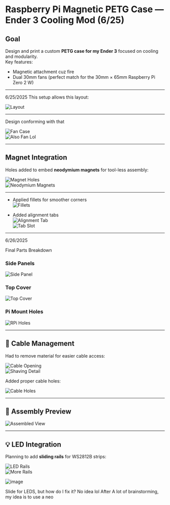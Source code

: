 # Raspberry Pi Magnetic PETG Case — Ender 3 Cooling Mod (6/25)

## Goal
Design and print a custom **PETG case for my Ender 3** focused on cooling and modularity.  
Key features:
- Magnetic attachment cuz fire
- Dual 30mm fans (perfect match for the 30mm × 65mm Raspberry Pi Zero 2 W)

---
6/25/2025
This setup allows this layout:

![Layout](https://github.com/user-attachments/assets/7193a171-dd17-445b-868b-73dc5ac8ab1e)

---

Design conforming with that  

![Fan Case](https://github.com/user-attachments/assets/78e39d88-5e31-4a4e-aadd-7964a1cf9395)  
![Also Fan Lol](https://github.com/user-attachments/assets/c47df648-fc2f-4a52-8aad-9ebf089d2874)

---

## Magnet Integration
Holes added to embed **neodymium magnets** for tool-less assembly:

![Magnet Holes](https://github.com/user-attachments/assets/63ab9967-0384-4826-8ca9-1ecd3cd61dab)  
![Neodymium Magnets](https://github.com/user-attachments/assets/60aa222c-18e8-44f1-af43-2551c76b5584)

---


- Applied fillets for smoother corners  
![Fillets](https://github.com/user-attachments/assets/f08adb94-8b14-4f51-a1ed-7486d4a8843a)

- Added alignment tabs  
![Alignment Tab](https://github.com/user-attachments/assets/55e59318-e8b3-46a4-9afb-e8d176820762)  
![Tab Slot](https://github.com/user-attachments/assets/8d78f0bc-efd2-40da-b093-30ab285be5a5)

---

6/26/2025

Final Parts Breakdown

### Side Panels
![Side Panel](https://github.com/user-attachments/assets/24354a62-7fb9-4df8-8bf4-b49d51dd03f6)

### Top Cover
![Top Cover](https://github.com/user-attachments/assets/382b640b-e576-407e-bafa-faf6cd6786c1)

### Pi Mount Holes
![RPi Holes](https://github.com/user-attachments/assets/a10bafca-de03-4d51-933a-a2e635011476)

---

## 🔌 Cable Management

Had to remove material for easier cable access:

![Cable Opening](https://github.com/user-attachments/assets/90cd0a44-a664-41f1-b0b8-834a8f0094bc)  
![Shaving Detail](https://github.com/user-attachments/assets/04eccf04-4a87-4f5b-8e0a-34f024239bc8)

Added proper cable holes:

![Cable Holes](https://github.com/user-attachments/assets/dbdd7ae3-2589-4436-8a20-fbb0d2a76995)


---

## 🧩 Assembly Preview

![Assembled View](https://github.com/user-attachments/assets/1e37d00f-fcf2-43e2-a7d1-22d7578a734c)

---

## 💡 LED Integration

Planning to add **sliding rails** for WS2812B strips:

![LED Rails](https://github.com/user-attachments/assets/73b76ade-cd06-446a-8979-976c9e1852ac)  
![More Rails](https://github.com/user-attachments/assets/97e43991-d02b-4c14-8b2b-1f5bcafa7527)

![image](https://github.com/user-attachments/assets/6a686760-d355-46d4-94bf-00444f162e23)

Slide for LEDS, but how do I fix it? 
No idea lol
After A lot of brainstorming, my idea is to use a neo
